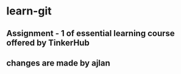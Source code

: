 # learn-git
## Assignment - 1 of essential learning course offered by TinkerHub
## changes are made by ajlan
